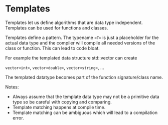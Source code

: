 # Templates

Templates let us define algorithms that are data type independent.
Templates can be used for functions and classes.
 
Templates define a pattern. The typename `<T>` is just a placeholder for the 
actual data type and the compiler will compile all needed versions
of the class or function. This can lead to code bloat. 

For example the templated data structure std::vector can create

`vector<int>`, `vector<double>`, `vector<string>`, ...

The templated datatype becomes part of the function signature/class name.

 Notes: 
 * Always assume that the template data type may not be a primitive data type so be careful with 
   copying and comparing.
 * Template matching happens at compile time.
 * Template matching can be ambiguous which will lead to a compilation error.
 